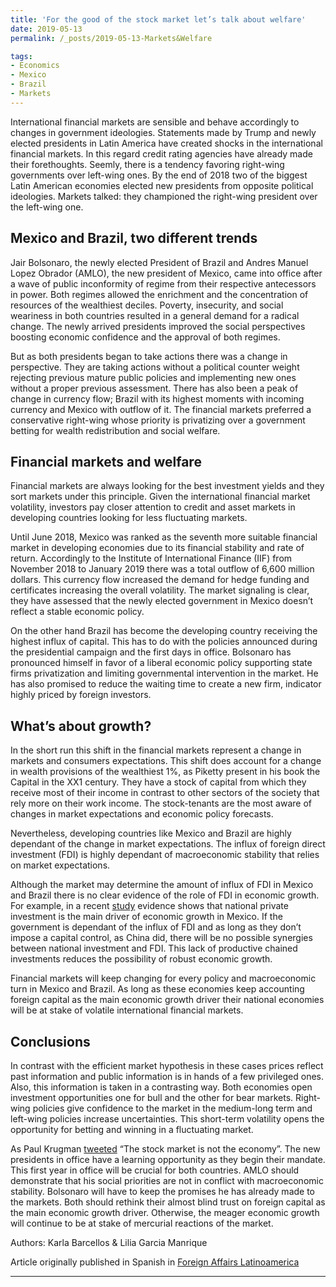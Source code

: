 ```yaml
---
title: 'For the good of the stock market let’s talk about welfare'
date: 2019-05-13
permalink: /_posts/2019-05-13-Markets&Welfare

tags:
- Economics
- Mexico
- Brazil
- Markets
---
```



International financial markets are sensible and behave accordingly to changes in government ideologies. Statements made by Trump and newly elected presidents in Latin America have created shocks in the international financial markets. In this regard credit rating agencies have already made their forethoughts. Seemly, there is a tendency favoring right-wing governments over left-wing ones. By the end of 2018 two of the biggest Latin American economies elected new presidents from opposite political ideologies. Markets talked: they championed the right-wing president over the left-wing one.

## Mexico and Brazil, two different trends

Jair Bolsonaro, the newly elected President of Brazil and Andres Manuel Lopez Obrador (AMLO), the new president of Mexico, came into office after a wave of public inconformity of regime from their respective antecessors in power. Both regimes allowed the enrichment and the concentration of resources of the wealthiest deciles. Poverty, insecurity, and social weariness in both countries resulted in a general demand for a radical change. The newly arrived presidents improved the social perspectives boosting economic confidence and the approval of both regimes.

But as both presidents began to take actions there was a change in perspective. They are taking actions without a political counter weight rejecting previous mature public policies and implementing new ones without a proper previous assessment. There has also been a peak of change in currency flow; Brazil with its highest moments with incoming currency and Mexico with outflow of it. The financial markets preferred a conservative right-wing whose priority is privatizing over a government betting for wealth redistribution and social welfare.

## Financial markets and welfare

Financial markets are always looking for the best investment yields and they sort markets under this principle. Given the international financial market volatility, investors pay closer attention to credit and asset markets in developing countries looking for less fluctuating markets.

Until June 2018, Mexico was ranked as the seventh more suitable financial market in developing economies due to its financial stability and rate of return. Accordingly to the Institute of International Finance (IIF) from November 2018 to January 2019 there was a total outflow of 6,600 million dollars. This currency flow increased the demand for hedge funding and certificates increasing the overall volatility. The market signaling is clear, they have assessed that the newly elected government in Mexico doesn’t reflect a stable economic policy.   

On the other hand Brazil has become the developing country receiving the highest influx of capital. This has to do with the policies announced during the presidential campaign and the first days in office. Bolsonaro has pronounced himself in favor of a liberal economic policy supporting state firms privatization and limiting governmental intervention in the market. He has also promised to reduce the waiting time to create a new firm, indicator highly priced by foreign investors. 

## What’s about growth?

In the short run this shift in the financial markets represent a change in markets and consumers expectations. This shift does account for a change in wealth provisions of the wealthiest 1%, as Piketty present in his book the Capital in the XX1 century. They have a stock of capital from which they receive most of their income in contrast to other sectors of the society that rely more on their work income. The stock-tenants are the most aware of changes in market expectations and economic policy forecasts.

Nevertheless, developing countries like Mexico and Brazil are highly dependant of the change in market expectations. The influx of foreign direct investment (FDI) is highly dependant of macroeconomic stability that relies on market expectations.

Although the market may determine the amount of influx of FDI in Mexico and Brazil there is no clear evidence of the role of FDI in economic growth. For example, in a recent [study](http://www.economia.unam.mx/assets/pdfs/econunam/46/06Joseomero.pdf) evidence shows that national private investment is the main driver of economic growth in Mexico. If the government is dependant of the influx of FDI and as long as they don’t impose a capital control, as China did, there will be no possible synergies between national investment and FDI. This lack of productive chained investments reduces the possibility of robust economic growth.

Financial markets will keep changing for every policy and macroeconomic turn in Mexico and Brazil. As long as these economies keep accounting foreign capital as the main economic growth driver their national economies will be at stake of volatile international financial markets.

## Conclusions

In contrast with the efficient market hypothesis in these cases prices reflect past information and public information is in hands of a few privileged ones. Also, this information is taken in a contrasting way. Both economies open investment opportunities one for bull and the other for bear markets. Right-wing policies give confidence to the market in the medium-long term and left-wing policies increase uncertainties. This short-term volatility opens the opportunity for betting and winning in a fluctuating market. 

As Paul Krugman [tweeted](https://twitter.com/paulkrugman/status/977290827507666944) “The stock market is not the economy”. The new presidents in office have a learning opportunity as they begin their mandate. This first year in office will be crucial for both countries. AMLO should demonstrate that his social priorities are not in conflict with macroeconomic stability. Bolsonaro will have to keep the promises he has already made to the markets. Both should rethink their almost blind trust on foreign capital as the main economic growth driver. Otherwise, the meager economic growth will continue to be at stake of mercurial reactions of the market. 


Authors: Karla Barcellos & Lilia Garcia Manrique  

Article originally published in Spanish in [Foreign Affairs Latinoamerica](https://revistafal.com/el-bienestar-y-los-mercados-financieros-en-brasil-y-mexico/)

---

